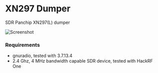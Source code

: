 # XN297 Dumper
SDR Panchip XN297(L) dumper

![Screenshot](https://i.imgur.com/MEDWbKr.png)

### Requirements
- gnuradio, tested with 3.7.13.4
- 2.4 Ghz, 4 MHz bandwidth capable SDR device, tested with HackRF One 

